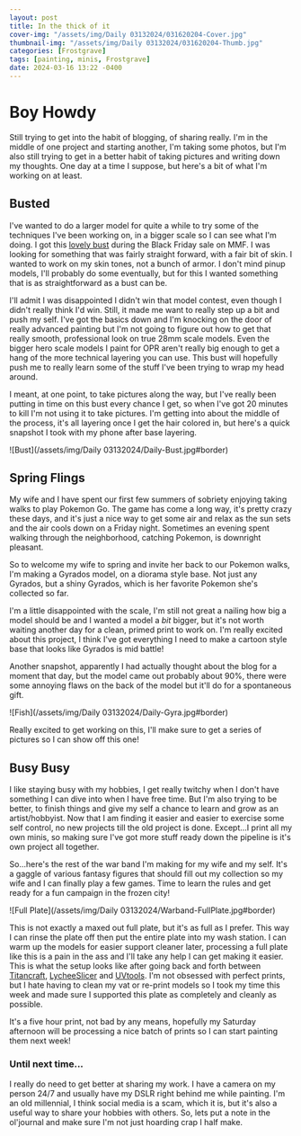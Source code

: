 ```yaml
---
layout: post
title: In the thick of it
cover-img: "/assets/img/Daily 03132024/031620204-Cover.jpg"
thumbnail-img: "/assets/img/Daily 03132024/031620204-Thumb.jpg"
categories: [Frostgrave]
tags: [painting, minis, Frostgrave]
date: 2024-03-16 13:22 -0400
---
```

# Boy Howdy

Still trying to get into the habit of blogging, of sharing really. I'm in the middle of one project and starting another, I'm taking some photos, but I'm also still trying to get in a better habit of taking pictures and writing down my thoughts. One day at a time I suppose, but here's a bit of what I'm working on at least. 

## Busted

I've wanted to do a larger model for quite a while to try some of the techniques I've been working on, in a bigger scale so I can see what I'm doing. I got this [lovely bust](https://www.myminifactory.com/object/3d-print-bust-angel-of-love-cesedra-327710 "MMF Link") during the Black Friday sale on MMF. I was looking for something that was fairly straight forward, with a fair bit of skin. I wanted to work on my skin tones, not a bunch of armor. I don't mind pinup models, I'll probably do some eventually, but for this I wanted something that is as straightforward as a bust can be. 

I'll admit I was disappointed I didn't win that model contest, even though I didn't really think I'd win. Still, it made me want to really step up a bit and push my self. I've got the basics down and I'm knocking on the door of really advanced painting but I'm not going to figure out how to get that really smooth, professional look on true 28mm scale models. Even the bigger hero scale models I paint for OPR aren't really big enough to get a hang of the more technical layering you can use. This bust will hopefully push me to really learn some of the stuff I've been trying to wrap my head around. 

I meant, at one point, to take pictures along the way, but I've really been putting in time on this bust every chance I get, so when I've got 20 minutes to kill I'm not using it to take pictures. I'm getting into about the middle of the process, it's all layering once I get the hair colored in, but here's a quick snapshot I took with my phone after base layering. 

![Bust](/assets/img/Daily 03132024/Daily-Bust.jpg#border)

## Spring Flings

My wife and I have spent our first few summers of sobriety enjoying taking walks to play Pokemon Go. The game has come a long way, it's pretty crazy these days, and it's just a nice way to get some air and relax as the sun sets and the air cools down on a Friday night. Sometimes an evening spent walking through the neighborhood, catching Pokemon, is downright pleasant. 

So to welcome my wife to spring and invite her back to our Pokemon walks, I'm making a Gyrados model, on a diorama style base. Not just any Gyrados, but a shiny Gyrados, which is her favorite Pokemon she's collected so far. 

I'm a little disappointed with the scale, I'm still not great a nailing how big a model should be and I wanted a model a *bit* bigger, but it's not worth waiting another day for a clean, primed print to work on. I'm really excited about this project, I think I've got everything I need to make a cartoon style base that looks like Gyrados is mid battle!

Another snapshot, apparently I had actually thought about the blog for a moment that day, but the model came out probably about 90%, there were some annoying flaws on the back of the model but it'll do for a spontaneous gift. 

![Fish](/assets/img/Daily 03132024/Daily-Gyra.jpg#border)

Really excited to get working on this, I'll make sure to get a series of pictures so I can show off this one!


## Busy Busy

I like staying busy with my hobbies, I get really twitchy when I don't have something I can dive into when I have free time. But I'm also trying to be better, to finish things and give my self a chance to learn and grow as an artist/hobbyist. Now that I am finding it easier and easier to exercise some self control, no new projects till the old project is done. Except...I print all my own minis, so making sure I've got more stuff ready down the pipeline is it's own project all together. 

So...here's the rest of the war band I'm making for my wife and my self. It's a gaggle of various fantasy figures that should fill out my collection so my wife and I can finally play a few games. Time to learn the rules and get ready for a fun campaign in the frozen city!

![Full Plate](/assets/img/Daily 03132024/Warband-FullPlate.jpg#border)


This is not exactly a maxed out full plate, but it's as full as I prefer. This way I can rinse the plate off then put the entire plate into my wash station. I can warm up the models for easier support cleaner later, processing a full plate like this is a pain in the ass and I'll take any help I can get making it easier. This is what the setup looks like after going back and forth between [Titancraft](https://titancraft.com/home), [LycheeSlicer](https://mango3d.io) and [UVtools](https://github.com/sn4k3/UVtools). I'm not obsessed with perfect prints, but I hate having to clean my vat or re-print models so I took my time this week and made sure I supported this plate as completely and cleanly as possible.

It's a five hour print, not bad by any means, hopefully my Saturday afternoon will be processing a nice batch of prints so I can start painting them next week!

### Until next time...

I really do need to get better at sharing my work. I have a camera on my person 24/7 and usually have my DSLR right behind me while painting. I'm an old millennial, I think social media is a scam, which it is, but it's also a useful way to share your hobbies with others. So, lets put a note in the ol'journal and make sure I'm not just hoarding crap I half make. 

